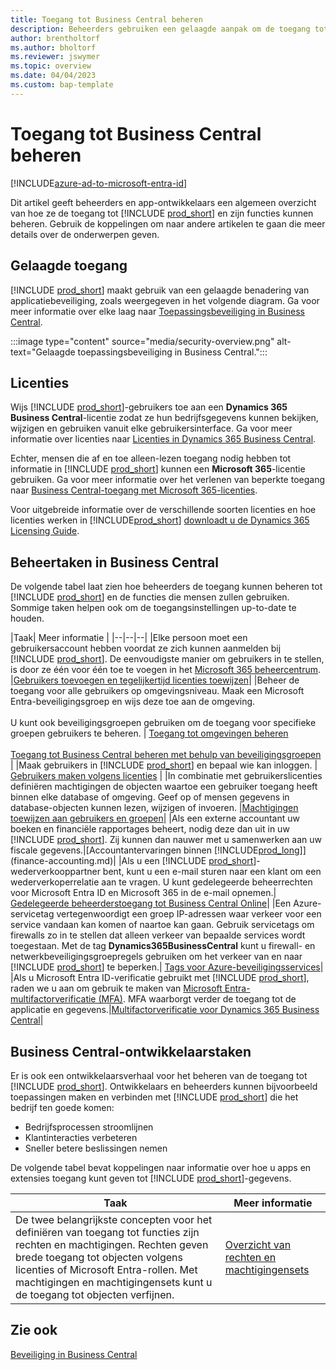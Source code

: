 ```yaml
---
title: Toegang tot Business Central beheren
description: Beheerders gebruiken een gelaagde aanpak om de toegang tot Business Central en de bijbehorende mogelijkheden te beheren.
author: brentholtorf
ms.author: bholtorf
ms.reviewer: jswymer
ms.topic: overview
ms.date: 04/04/2023
ms.custom: bap-template
---
```


# <a name="manage-access-to-business-central"></a>Toegang tot Business Central beheren

[!INCLUDE[azure-ad-to-microsoft-entra-id](~/../shared-content/shared/azure-ad-to-microsoft-entra-id.md)]

Dit artikel geeft beheerders en app-ontwikkelaars een algemeen overzicht van hoe ze de toegang tot [!INCLUDE [prod_short](includes/prod_short.md)] en zijn functies kunnen beheren. Gebruik de koppelingen om naar andere artikelen te gaan die meer details over de onderwerpen geven.

## <a name="layered-access"></a>Gelaagde toegang

[!INCLUDE [prod_short](includes/prod_short.md)] maakt gebruik van een gelaagde benadering van applicatiebeveiliging, zoals weergegeven in het volgende diagram. Ga voor meer informatie over elke laag naar [Toepassingsbeveiliging in Business Central](/dynamics365/business-central/dev-itpro/security/security-application).

:::image type="content" source="media/security-overview.png" alt-text="Gelaagde toepassingsbeveiliging in Business Central.":::

## <a name="licenses"></a>Licenties

Wijs [!INCLUDE [prod_short](includes/prod_short.md)]-gebruikers toe aan een **Dynamics 365 Business Central**-licentie zodat ze hun bedrijfsgegevens kunnen bekijken, wijzigen en gebruiken vanuit elke gebruikersinterface. Ga voor meer informatie over licenties naar [Licenties in Dynamics 365 Business Central](/dynamics365/business-central/dev-itpro/deployment/licensing).

Echter, mensen die af en toe alleen-lezen toegang nodig hebben tot informatie in [!INCLUDE [prod_short](includes/prod_short.md)] kunnen een **Microsoft 365**-licentie gebruiken. Ga voor meer informatie over het verlenen van beperkte toegang naar [Business Central-toegang met Microsoft 365-licenties](admin-access-with-m365-license.md).

Voor uitgebreide informatie over de verschillende soorten licenties en hoe licenties werken in [!INCLUDE[prod_short](includes/prod_short.md)] [downloadt u de Dynamics 365 Licensing Guide](https://go.microsoft.com/fwlink/?LinkId=866544).

## <a name="business-central-administrator-tasks"></a>Beheertaken in Business Central

De volgende tabel laat zien hoe beheerders de toegang kunnen beheren tot [!INCLUDE [prod_short](includes/prod_short.md)] en de functies die mensen zullen gebruiken. Sommige taken helpen ook om de toegangsinstellingen up-to-date te houden.

|Taak| Meer informatie |
|--|--|--|
|Elke persoon moet een gebruikersaccount hebben voordat ze zich kunnen aanmelden bij [!INCLUDE [prod_short](includes/prod_short.md)]. De eenvoudigste manier om gebruikers in te stellen, is door ze één voor één toe te voegen in het [Microsoft 365 beheercentrum](https://go.microsoft.com/fwlink/p/?linkid=2024339). |[Gebruikers toevoegen en tegelijkertijd licenties toewijzen](/microsoft-365/admin/add-users/add-users)|
|Beheer de toegang voor alle gebruikers op omgevingsniveau. Maak een Microsoft Entra-beveiligingsgroep en wijs deze toe aan de omgeving.<br><br> U kunt ook beveiligingsgroepen gebruiken om de toegang voor specifieke groepen gebruikers te beheren. | [Toegang tot omgevingen beheren](/dynamics365/business-central/dev-itpro/administration/tenant-admin-center-manage-access)<br><br>[Toegang tot Business Central beheren met behulp van beveiligingsgroepen](ui-security-groups.md) |
|Maak gebruikers in [!INCLUDE [prod_short](includes/prod_short.md)] en bepaal wie kan inloggen. | [Gebruikers maken volgens licenties](ui-how-users-permissions.md) |
|In combinatie met gebruikerslicenties definiëren machtigingen de objecten waartoe een gebruiker toegang heeft binnen elke database of omgeving. Geef op of mensen gegevens in database-objecten kunnen lezen, wijzigen of invoeren. |[Machtigingen toewijzen aan gebruikers en groepen](ui-define-granular-permissions.md)|
|Als een externe accountant uw boeken en financiële rapportages beheert, nodig deze dan uit in uw [!INCLUDE [prod_short](includes/prod_short.md)]. Zij kunnen dan nauwer met u samenwerken aan uw fiscale gegevens.|[Accountantervaringen binnen [!INCLUDE[prod_long](includes/prod_long.md)]](finance-accounting.md)|
|Als u een [!INCLUDE [prod_short](includes/prod_short.md)]-wederverkooppartner bent, kunt u een e-mail sturen naar een klant om een wederverkoperrelatie aan te vragen. U kunt gedelegeerde beheerrechten voor Microsoft Entra ID en Microsoft 365 in de e-mail opnemen.| [Gedelegeerde beheerderstoegang tot Business Central Online](/dynamics365/business-central/dev-itpro/administration/delegated-admin)|
|Een Azure-servicetag vertegenwoordigt een groep IP-adressen waar verkeer voor een service vandaan kan komen of naartoe kan gaan. Gebruik servicetags om firewalls zo in te stellen dat alleen verkeer van bepaalde services wordt toegestaan. Met de tag **Dynamics365BusinessCentral** kunt u firewall- en netwerkbeveiligingsgroepregels gebruiken om het verkeer van en naar [!INCLUDE [prod_short](includes/prod_short.md)] te beperken.| [Tags voor Azure-beveiligingsservices](/dynamics365/business-central/dev-itpro/security/security-service-tags)|
|Als u Microsoft Entra ID-verificatie gebruikt met [!INCLUDE [prod_short](includes/prod_short.md)], raden we u aan om gebruik te maken van [Microsoft Entra-multifactorverificatie (MFA)](/azure/active-directory/authentication/concept-mfa-howitworks). MFA waarborgt verder de toegang tot de applicatie en gegevens.|[Multifactorverificatie voor Dynamics 365 Business Central](/dynamics365/business-central/dev-itpro/security/multifactor-authentication)|

## <a name="business-central-developer-tasks"></a>Business Central-ontwikkelaarstaken

Er is ook een ontwikkelaarsverhaal voor het beheren van de toegang tot [!INCLUDE [prod_short](includes/prod_short.md)]. Ontwikkelaars en beheerders kunnen bijvoorbeeld toepassingen maken en verbinden met [!INCLUDE [prod_short](includes/prod_short.md)] die het bedrijf ten goede komen:  

* Bedrijfsprocessen stroomlijnen
* Klantinteracties verbeteren
* Sneller betere beslissingen nemen

De volgende tabel bevat koppelingen naar informatie over hoe u apps en extensies toegang kunt geven tot [!INCLUDE [prod_short](includes/prod_short.md)]-gegevens.

| Taak | Meer informatie |
|--|--|
|De twee belangrijkste concepten voor het definiëren van toegang tot functies zijn rechten en machtigingen. Rechten geven brede toegang tot objecten volgens licenties of Microsoft Entra-rollen. Met machtigingen en machtigingensets kunt u de toegang tot objecten verfijnen. |[Overzicht van rechten en machtigingensets](/dynamics365/business-central/dev-itpro/developer/devenv-entitlements-and-permissionsets-overview)|

## <a name="see-also"></a>Zie ook

[Beveiliging in Business Central](/dynamics365/business-central/dev-itpro/security/security-and-protection)

